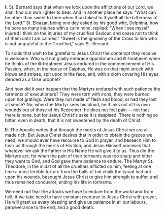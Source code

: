 
**I\.** St. Bernard says that when we look upon the afflictions of our Lord, we shall find our own lighter to bear. And in another place he says: \"What can be other than sweet to thee when thou takest to thyself all the bitterness of the Lord.\" St. Eleazar, being one day asked by his good wife, Delphina, how he bore so many injuries with a calm mind, replied: \"When I see myself injured I think on the injuries of my crucified Saviour, and cease not to think of them until I am calmed.\" \"Sweet is the ignominy of the Cross to him who is not ungrateful to the Crucified,\" says St. Bernard.

To souls that wish to be grateful to Jesus Christ the contempt they receive is welcome. Who will not gladly embrace opprobrium and ill-treatment when he thinks of the ill-treatment Jesus endured in the commencement of His Passion, when, in the house of Caiphas, He was on that night struck with blows and stripes, spit upon in the face, and, with a cloth covering His eyes, derided as a false prophet?

And how did it ever happen that the Martyrs endured with such patience the torments of executioners? They were torn with irons, they were burned upon hot gratings. Were they not made of flesh and blood, or had they lost all sense? No; when the Martyr sees his blood, he thinks not of his own wounds but of those of his Redeemer; he does not feel pain — not that there is none, but for Jesus Christ\'s sake it is despised. There is nothing so bitter, even in death, that it is not sweetened by the death of Christ.

**II\.** The Apostle writes that through the merits of Jesus Christ we are all made rich. But Jesus Christ desires that in order to obtain the graces we need, we should ever have recourse to God in prayer, and beseech Him to hear us through the merits of His Son; and Jesus Himself promises that whatever we ask the Father in His Name He will give it to us. Thus did the Martyrs act; for when the pain of their torments was too sharp and bitter they went to God, and God gave them patience to endure. The Martyr St. Theodore, in the midst of all the cruelties inflicted on him, feeling at one time a most terrible torture from the balls of hot chalk the tyrant had put upon his wounds, besought Jesus Christ to give him strength to suffer, and thus remained conqueror, ending his life in torments.

We need not fear the attacks we have to endure from the world and from hell; if we take heed to have constant recourse to Jesus Christ with prayer, He will grant us every blessing and give us patience in all our labours, perseverance to the end, and a good death.

